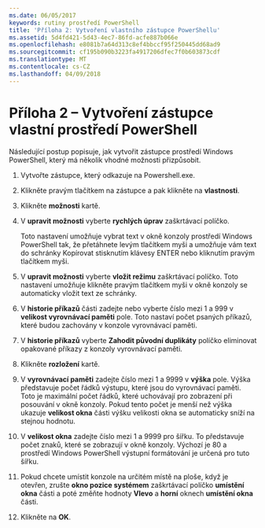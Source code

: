 ```yaml
---
ms.date: 06/05/2017
keywords: rutiny prostředí PowerShell
title: 'Příloha 2: Vytvoření vlastního zástupce PowerShellu'
ms.assetid: 5d4fd421-5d43-4ec7-86fd-acfe887b066e
ms.openlocfilehash: e8081b7a64d313c8ef4bbccf95f250445dd68ad9
ms.sourcegitcommit: cf195b090b3223fa4917206dfec7f0b603873cdf
ms.translationtype: MT
ms.contentlocale: cs-CZ
ms.lasthandoff: 04/09/2018
---
```

# <a name="appendix-2---creating-a-custom-powershell-shortcut"></a>Příloha 2 – Vytvoření zástupce vlastní prostředí PowerShell

Následující postup popisuje, jak vytvořit zástupce prostředí Windows PowerShell, který má několik vhodné možnosti přizpůsobit.

1. Vytvořte zástupce, který odkazuje na Powershell.exe.

2. Klikněte pravým tlačítkem na zástupce a pak klikněte na **vlastnosti**.

3. Klikněte **možnosti** kartě.

4. V **upravit možnosti** vyberte **rychlých úprav** zaškrtávací políčko.

    Toto nastavení umožňuje vybrat text v okně konzoly prostředí Windows PowerShell tak, že přetáhnete levým tlačítkem myši a umožňuje vám text do schránky Kopírovat stisknutím klávesy ENTER nebo kliknutím pravým tlačítkem myši.

5. V **upravit možnosti** vyberte **vložit režimu** zaškrtávací políčko. Toto nastavení umožňuje klikněte pravým tlačítkem myši v okně konzoly se automaticky vložit text ze schránky.

6. V **historie příkazů** části zadejte nebo vyberte číslo mezi 1 a 999 v **velikost vyrovnávací paměti** pole. Toto nastaví počet psaných příkazů, které budou zachovány v konzole vyrovnávací paměti.

7. V **historie příkazů** vyberte **Zahodit původní duplikáty** políčko eliminovat opakované příkazy z konzoly vyrovnávací paměti.

8. Klikněte **rozložení** kartě.

9. V **vyrovnávací paměti** zadejte číslo mezi 1 a 9999 v **výška** pole. Výška představuje počet řádků výstupu, které jsou do vyrovnávací paměti. Toto je maximální počet řádků, které uchovávají pro zobrazení při posouvání v okně konzoly. Pokud tento počet je menší než výška ukazuje **velikost okna** části výšku velikosti okna se automaticky sníží na stejnou hodnotu.

10. V **velikost okna** zadejte číslo mezi 1 a 9999 pro šířku. To představuje počet znaků, které se zobrazují v okně konzoly. Výchozí je 80 a prostředí Windows PowerShell výstupní formátování je určená pro tuto šířku.

11. Pokud chcete umístit konzole na určitém místě na ploše, když je otevřen, zrušte **okno pozice systémem** zaškrtávací políčko **umístění okna** části a poté změňte hodnoty  **Vlevo** a **horní** oknech **umístění okna** části.

12. Klikněte na **OK**.